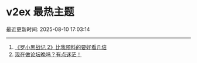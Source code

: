 # v2ex 最热主题

最近更新时间: 2025-08-10 17:03:14

--- 
1. [《罗小黑战记 2》比我预料的要好看几倍](https://www.v2ex.com/t/1151315) 
2. [现在做论坛晚吗？有点迷茫！](https://www.v2ex.com/t/1151321) 
